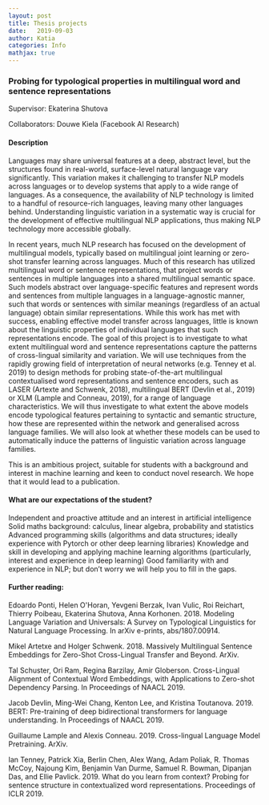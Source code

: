 ```yaml
---
layout: post
title: Thesis projects
date:   2019-09-03
author: Katia
categories: Info
mathjax: true
---
```


### Probing for typological properties in multilingual word and sentence representations 

Supervisor: Ekaterina Shutova 

Collaborators: Douwe Kiela (Facebook AI Research)

#### Description

Languages may share universal features at a deep, abstract level, but the structures found in real-world, surface-level natural language vary significantly. This variation makes it challenging to transfer NLP models across languages or to develop systems that apply to a wide range of languages. As a consequence, the availability of NLP technology is limited to a handful of resource-rich languages, leaving many other languages behind. Understanding linguistic variation in a systematic way is crucial for the development of effective multilingual NLP applications, thus making NLP technology more accessible globally. 

In recent years, much NLP research has focused on the development of multilingual models, typically based on multilingual joint learning or zero-shot transfer learning across languages. Much of this research has utilized multilingual word or sentence representations, that project words or sentences in multiple languages into a shared multilingual semantic space. Such models abstract over language-specific features and represent words and sentences from multiple languages in a language-agnostic manner, such that words or sentences with similar meanings (regardless of an actual language) obtain similar representations. While this work has met with success, enabling effective model transfer across languages, little is known about the linguistic properties of individual languages that such representations encode. The goal of this project is to investigate to what extent multilingual word and sentence representations capture the patterns of cross-lingual similarity and variation. We will use techniques from the rapidly growing field of interpretation of neural networks (e.g. Tenney et al. 2019) to design methods for probing state-of-the-art multilingual contextualised word representations and sentence encoders, such as LASER (Artexte and Schwenk, 2018), multilingual BERT (Devlin et al., 2019) or XLM (Lample and Conneau, 2019), for a range of language characteristics. We will thus investigate to what extent the above models encode typological features pertaining to syntactic and semantic structure, how these are represented within the network and generalised across language families. We will also look at whether these models can be used to automatically induce the patterns of linguistic variation across language families.

This is an ambitious project, suitable for students with a background and interest in machine learning and keen to conduct novel research. We hope that it would lead to a publication.

#### What are our expectations of the student?

Independent and proactive attitude and an interest in artificial intelligence
Solid maths background: calculus, linear algebra, probability and statistics
Advanced programming skills (algorithms and data structures; ideally experience with Pytorch or other deep learning libraries)
Knowledge and skill in developing and applying machine learning algorithms (particularly, interest and experience in deep learning) 
Good familiarity with and experience in NLP; but don’t worry we will help you to fill in the gaps.

#### Further reading:

Edoardo Ponti, Helen O'Horan, Yevgeni Berzak, Ivan Vulic, Roi Reichart, Thierry Poibeau, Ekaterina Shutova, Anna Korhonen. 2018. Modeling Language Variation and Universals: A Survey on Typological Linguistics for Natural Language Processing.  In arXiv e-prints, abs/1807.00914. 

Mikel Artetxe and Holger Schwenk. 2018. Massively Multilingual Sentence Embeddings for Zero-Shot Cross-Lingual Transfer and Beyond. ArXiv.

Tal Schuster, Ori Ram, Regina Barzilay, Amir Globerson. Cross-Lingual Alignment of Contextual Word Embeddings, with Applications to Zero-shot Dependency Parsing. In Proceedings of NAACL 2019.

Jacob Devlin, Ming-Wei Chang, Kenton Lee, and Kristina Toutanova. 2019. BERT: Pre-training of
deep bidirectional transformers for language understanding. In Proceedings of NAACL 2019.

Guillaume Lample and Alexis Conneau. 2019. Cross-lingual Language Model Pretraining. ArXiv.

Ian Tenney, Patrick Xia, Berlin Chen, Alex Wang, Adam Poliak, R. Thomas McCoy, Najoung Kim, Benjamin Van Durme, Samuel R. Bowman, Dipanjan Das, and Ellie Pavlick. 2019. What do you learn from context? Probing for sentence structure in contextualized word representations. Proceedings of ICLR 2019.


